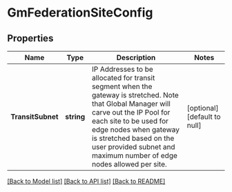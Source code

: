 # GmFederationSiteConfig

## Properties
Name | Type | Description | Notes
------------ | ------------- | ------------- | -------------
**TransitSubnet** | **string** | IP Addresses to be allocated for transit segment when the gateway is stretched. Note that Global Manager will carve out the IP Pool for each site to be used for edge nodes when gateway is stretched based on the user provided subnet and maximum number of edge nodes allowed per site.  | [optional] [default to null]

[[Back to Model list]](../README.md#documentation-for-models) [[Back to API list]](../README.md#documentation-for-api-endpoints) [[Back to README]](../README.md)

